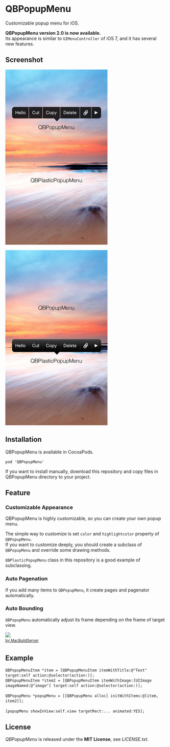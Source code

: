 # QBPopupMenu
Customizable popup menu for iOS.

**QBPopupMenu version 2.0 is now available.**  
Its appearance is similar to `UIMenuController` of iOS 7, and it has several new features.


## Screenshot
![screenshot01.png](screenshot01.png)

![screenshot02.png](screenshot02.png)


## Installation
QBPopupMenu is available in CocoaPods.

    pod 'QBPopupMenu'

If you want to install manually, download this repository and copy files in QBPopupMenu directory to your project.


## Feature
### Customizable Appearance
QBPopupMenu is highly customizable, so you can create your own popup menu.

The simple way to customize is set `color` and `highlightcolor` property of `QBPopupMenu`.  
If you want to customize deeply, you should create a subclass of `QBPopupMenu` and override some drawing methods.

`QBPlasticPopupMenu` class in this repository is a good example of subclassing.

### Auto Pagenation
If you add many items to `QBPopupMenu`, it create pages and pagenator automatically.

### Auto Bounding
`QBPopupMenu` automatically adjust its frame depending on the frame of target view.

<!-- MacBuildServer Install Button -->
<div class="macbuildserver-block">
    <a class="macbuildserver-button" href="http://macbuildserver.com/project/github/build/?xcode_project=QBPopupMenu.xcodeproj&amp;target=QBPopupMenu&amp;repo_url=https%3A%2F%2Fgithub.com%2Fquestbeat%2FQBPopupMenu&amp;build_conf=Release" target="_blank"><img src="http://com.macbuildserver.github.s3-website-us-east-1.amazonaws.com/button_up.png"/></a><br/><sup><a href="http://macbuildserver.com/github/opensource/" target="_blank">by MacBuildServer</a></sup>
</div>
<!-- MacBuildServer Install Button -->

## Example
    QBPopupMenuItem *item = [QBPopupMenuItem itemWithTitle:@"Text" target:self action:@selector(action:)];
    QBPopupMenuItem *item2 = [QBPopupMenuItem itemWithImage:[UIImage imageNamed:@"image"] target:self action:@selector(action:)];

    QBPopupMenu *popupMenu = [[QBPopupMenu alloc] initWithItems:@[item, item2]];

    [popupMenu showInView:self.view targetRect:... animated:YES];


## License
*QBPopupMenu* is released under the **MIT License**, see *LICENSE.txt*.

